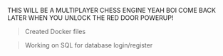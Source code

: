 THIS WILL BE A MULTIPLAYER CHESS ENGINE YEAH BOI COME BACK LATER WHEN YOU UNLOCK THE RED DOOR POWERUP!

> Created Docker files

> Working on SQL for database login/register
